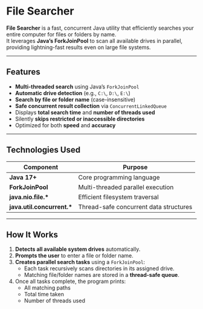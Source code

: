 # File Searcher

**File Searcher** is a fast, concurrent Java utility that efficiently searches your entire computer for files or folders by name.  
It leverages **Java’s ForkJoinPool** to scan all available drives in parallel, providing lightning-fast results even on large file systems.

---


## Features

-  **Multi-threaded search** using Java’s `ForkJoinPool`
-  **Automatic drive detection** (e.g., `C:\`, `D:\`, `E:\`)
-  **Search by file or folder name** (case-insensitive)
-  **Safe concurrent result collection** via `ConcurrentLinkedQueue`
-  Displays **total search time** and **number of threads used**
-  Silently **skips restricted or inaccessible directories**
-  Optimized for both **speed** and **accuracy**

---


## Technologies Used

| Component | Purpose |
|------------|----------|
| **Java 17+** | Core programming language |
| **ForkJoinPool** | Multi-threaded parallel execution |
| **java.nio.file.\*** | Efficient filesystem traversal |
| **java.util.concurrent.\*** | Thread-safe concurrent data structures |

---


## How It Works

1. **Detects all available system drives** automatically.  
2. **Prompts the user** to enter a file or folder name.  
3. **Creates parallel search tasks** using a `ForkJoinPool`:  
   - Each task recursively scans directories in its assigned drive.  
   - Matching file/folder names are stored in a **thread-safe queue**.  
4. Once all tasks complete, the program prints:  
   -  All matching paths  
   -  Total time taken  
   -  Number of threads used


